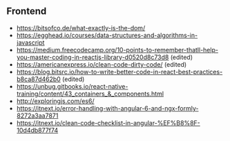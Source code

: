 ## Frontend

- https://bitsofco.de/what-exactly-is-the-dom/
- https://egghead.io/courses/data-structures-and-algorithms-in-javascript
- https://medium.freecodecamp.org/10-points-to-remember-thatll-help-you-master-coding-in-reactjs-library-d0520d8c73d8 (edited)
- https://americanexpress.io/clean-code-dirty-code/ (edited)
- https://blog.bitsrc.io/how-to-write-better-code-in-react-best-practices-b8ca87d462b0 (edited)
- https://unbug.gitbooks.io/react-native-training/content/43_containers_&_components.html
- http://exploringjs.com/es6/
- https://itnext.io/error-handling-with-angular-6-and-ngx-formly-8272a3aa7871
- https://itnext.io/clean-code-checklist-in-angular-%EF%B8%8F-10d4db877f74
